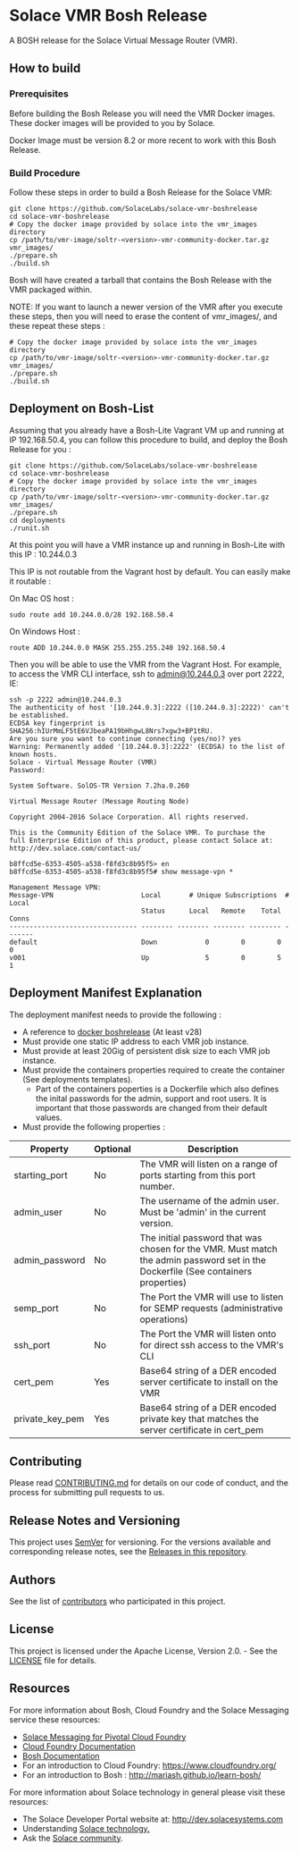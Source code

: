 # Solace VMR Bosh Release

A BOSH release for the Solace Virtual Message Router (VMR).

## How to build

### Prerequisites 

Before building the Bosh Release you will need the VMR Docker images.  These docker images will be provided to you by
Solace.

Docker Image must be version 8.2 or more recent to work with this Bosh Release.

### Build Procedure

Follow these steps in order to build a Bosh Release for the Solace VMR:

```
git clone https://github.com/SolaceLabs/solace-vmr-boshrelease
cd solace-vmr-boshrelease
# Copy the docker image provided by solace into the vmr_images directory
cp /path/to/vmr-image/soltr-<version>-vmr-community-docker.tar.gz vmr_images/
./prepare.sh
./build.sh
```

Bosh will have created a tarball that contains the Bosh Release with the VMR packaged within.

NOTE: If you want to launch a newer version of the VMR after you execute these steps, then you will need to erase the
content of vmr_images/, and these repeat these steps :
```
# Copy the docker image provided by solace into the vmr_images directory
cp /path/to/vmr-image/soltr-<version>-vmr-community-docker.tar.gz vmr_images/
./prepare.sh
./build.sh
```

## Deployment on Bosh-List 

Assuming that you already have a Bosh-Lite Vagrant VM up and running at IP 192.168.50.4, you can follow this procedure
to build, and deploy the Bosh Release for you :

```
git clone https://github.com/SolaceLabs/solace-vmr-boshrelease
cd solace-vmr-boshrelease
# Copy the docker image provided by solace into the vmr_images directory
cp /path/to/vmr-image/soltr-<version>-vmr-community-docker.tar.gz vmr_images/
./prepare.sh
cd deployments
./runit.sh
```

At this point you will have a VMR instance up and running in Bosh-Lite with this IP : 10.244.0.3

This IP is not routable from the Vagrant host by default.  You can easily make it routable :
 
On Mac OS host :
```
sudo route add 10.244.0.0/28 192.168.50.4
```

On Windows Host :
```
route ADD 10.244.0.0 MASK 255.255.255.240 192.168.50.4
```

Then you will be able to use the VMR from the Vagrant Host.  For example, to access the VMR CLI interface, ssh to
admin@10.244.0.3 over port 2222, IE:
```
ssh -p 2222 admin@10.244.0.3
The authenticity of host '[10.244.0.3]:2222 ([10.244.0.3]:2222)' can't be established.
ECDSA key fingerprint is SHA256:hIUrMmLF5tE6VJbeaPA19bHhgwL8Nrs7xgw3+BP1tRU.
Are you sure you want to continue connecting (yes/no)? yes
Warning: Permanently added '[10.244.0.3]:2222' (ECDSA) to the list of known hosts.
Solace - Virtual Message Router (VMR)
Password:

System Software. SolOS-TR Version 7.2ha.0.260

Virtual Message Router (Message Routing Node)

Copyright 2004-2016 Solace Corporation. All rights reserved.

This is the Community Edition of the Solace VMR. To purchase the
full Enterprise Edition of this product, please contact Solace at:
http://dev.solace.com/contact-us/

b8ffcd5e-6353-4505-a538-f8fd3c8b95f5> en
b8ffcd5e-6353-4505-a538-f8fd3c8b95f5# show message-vpn *

Management Message VPN:
Message-VPN                      Local       # Unique Subscriptions  # Local
                                 Status      Local   Remote    Total   Conns
-------------------------------- -------- -------- -------- -------- -------
default                          Down            0        0        0       0
v001                             Up              5        0        5       1
```


## Deployment Manifest Explanation

The deployment manifest needs to provide the following :
* A reference to [docker boshrelease](https://github.com/cloudfoundry-community/docker-boshrelease) (At least v28)
* Must provide one static IP address to each VMR job instance.
* Must provide at least 20Gig of persistent disk size to each VMR job instance.
* Must provide the containers properties required to create the container (See deployments templates).
  * Part of the containers poperties is a Dockerfile which also defines the inital passwords for the admin, support and root users.  It is important that those passwords are changed from their default values.
* Must provide the following properties :

| Property      | Optional | Description |
| --- | --- | --- |
| starting_port   | No | The VMR will listen on a range of ports starting from this port number. |
| admin_user      | No | The username of the admin user.  Must be 'admin' in the current version. |
| admin_password  | No | The initial password that was chosen for the VMR.  Must match the admin password set in the Dockerfile (See containers properties) |
| semp_port       | No | The Port the VMR will use to listen for SEMP requests (administrative operations) |
| ssh_port        | No | The Port the VMR will listen onto for direct ssh access to the VMR's CLI |
| cert_pem        | Yes | Base64 string of a DER encoded server certificate to install on the VMR |
| private_key_pem | Yes | Base64 string of a DER encoded private key that matches the server certificate in cert_pem |

## Contributing

Please read [CONTRIBUTING.md](CONTRIBUTING.md) for details on our code of conduct, and the process for submitting pull requests to us.

## Release Notes and Versioning

This project uses [SemVer](http://semver.org/) for versioning. For the versions available and corresponding release notes, see the [Releases in this repository](https://github.com/SolaceLabs/sl-solace-messaging-service-info/releases). 

## Authors

See the list of [contributors](https://github.com/SolaceLabs/solace-vmr-boshrelease/contributors) who participated in this project.

## License

This project is licensed under the Apache License, Version 2.0. - See the [LICENSE](LICENSE) file for details.

## Resources

For more information about Bosh, Cloud Foundry and the Solace Messaging service these resources:
- [Solace Messaging for Pivotal Cloud Foundry](http://docs.pivotal.io/solace-messaging/)
- [Cloud Foundry Documentation](http://docs.cloudfoundry.org/)
- [Bosh Documentation](http://bosh.io/docs)
- For an introduction to Cloud Foundry: https://www.cloudfoundry.org/
- For an introduction to Bosh : http://mariash.github.io/learn-bosh/

For more information about Solace technology in general please visit these resources:

- The Solace Developer Portal website at: http://dev.solacesystems.com
- Understanding [Solace technology.](http://dev.solacesystems.com/tech/)
- Ask the [Solace community](http://dev.solacesystems.com/community/).